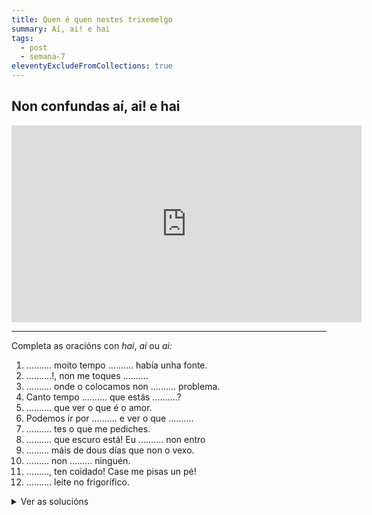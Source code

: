```yaml
---
title: Quen é quen nestes trixemelgo
summary: Aí, ai! e hai
tags:
  - post
  - semana-7
eleventyExcludeFromCollections: true
---
```

## **Non confundas aí, ai! e hai**

<iframe width="560" height="315" src="https://www.youtube.com/embed/MVPBPSRwgbE" frameborder="0" allow="accelerometer; autoplay; encrypted-media; gyroscope; picture-in-picture" allowfullscreen></iframe>

---


Completa as oracións con *hai*, *aí* ou *ai:*

1. .......... moito tempo .......... había unha fonte.
2. ..........!, non me toques ..........
3. .......... onde o colocamos non .......... problema.
4. Canto tempo .......... que estás ..........?
5. .......... que ver o que é o amor.
6. Podemos ir por .......... e ver o que ..........
7. .......... tes o que me pediches.
8. .......... que escuro está! Eu .......... non entro
9. ......... máis de dous días que non o vexo.
10. ......... non ......... ninguén.
11. ........., ten coidado! Case me pisas un pé!
12. .......... leite no frigorífico.

<details> <summary> Ver as solucións </summary>

1. **Hai** moito tempo **aí** había unha fonte.
2. **Ai**!, non me toques **aí**.
3. **Aí** onde o colocamos non **ha**i problema.
4. Canto tempo **hai** que estás **aí**?
5. **Hai** que ver o que é o amor.
6. Podemos ir por **aí** e ver o que **hai**.
7. **Aí** tes o que me pediches.
8. **Ai** que escuro está! Eu **aí** non entro
9. **Hai** máis de dous días que non o vexo.
10. **Aí** non **hai** ninguén.
11. **Ai**, ten coidado! Case me pisas un pé!
12. **Hai** leite no frigorífico.
</details>